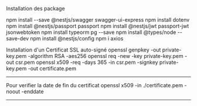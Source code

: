 Installation des package

npm install --save @nestjs/swagger swagger-ui-express
npm install dotenv
npm install @nestjs/passport passport
npm install @nestjs/jwt passport-jwt jsonwebtoken
npm install typeorm pg --save
npm install @types/node --save-dev
npm install @nestjs/config
npm i axios

Installation d'un Certificat SSL auto-signé
openssl genpkey -out private-key.pem -algorithm RSA -aes256
openssl req -new -key private-key.pem -out csr.pem
openssl x509 -req -days 365 -in csr.pem -signkey private-key.pem -out certificate.pem

---

Pour verifier la date de fin du certificat
openssl x509 -in ./certificate.pem -noout -enddate

---
